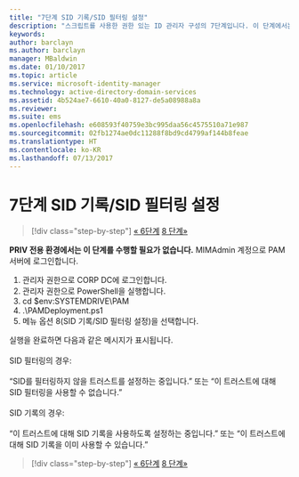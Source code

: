 ```yaml
---
title: "7단계 SID 기록/SID 필터링 설정"
description: "스크립트를 사용한 권한 있는 ID 관리자 구성의 7단계입니다. 이 단계에서는 SID 기록/SID 필터링 설정을 다룹니다."
keywords: 
author: barclayn
ms.author: barclayn
manager: MBaldwin
ms.date: 01/10/2017
ms.topic: article
ms.service: microsoft-identity-manager
ms.technology: active-directory-domain-services
ms.assetid: 4b524ae7-6610-40a0-8127-de5a08988a8a
ms.reviewer: 
ms.suite: ems
ms.openlocfilehash: e608593f40759e3bc995daa56c4575510a71e987
ms.sourcegitcommit: 02fb1274ae0dc11288f8bd9cd4799af144b8feae
ms.translationtype: HT
ms.contentlocale: ko-KR
ms.lasthandoff: 07/13/2017
---
```

# 7단계 SID 기록/SID 필터링 설정
<a id="step-7-set-up-sid-historysid-filtering" class="xliff"></a>

>[!div class="step-by-step"]
[« 6단계](sp1-step6-setup-pam-trust.md)
[8 단계»](sp1-step8-pam-deployment-verification.md)

**PRIV 전용 환경에서는 이 단계를 수행할 필요가 없습니다.** MIMAdmin 계정으로 PAM 서버에 로그인합니다.

1. 관리자 권한으로 CORP DC에 로그인합니다.
2. 관리자 권한으로 PowerShell을 실행합니다.
3. cd $env:SYSTEMDRIVE\PAM
4. .\PAMDeployment.ps1
5. 메뉴 옵션 8(SID 기록/SID 필터링 설정)을 선택합니다.

실행을 완료하면 다음과 같은 메시지가 표시됩니다.<br/></br>
SID 필터링의 경우: <br/></br>
“SID를 필터링하지 않을 트러스트를 설정하는 중입니다.” 또는 “이 트러스트에 대해 SID 필터링을 사용할 수 없습니다.” </br></br>
SID 기록의 경우: </br></br>
“이 트러스트에 대해 SID 기록을 사용하도록 설정하는 중입니다.” 또는 “이 트러스트에 대해 SID 기록을 이미 사용할 수 있습니다.”

>[!div class="step-by-step"]
[« 6단계](sp1-step6-setup-pam-trust.md)
[8 단계»](sp1-step8-pam-deployment-verification.md)
